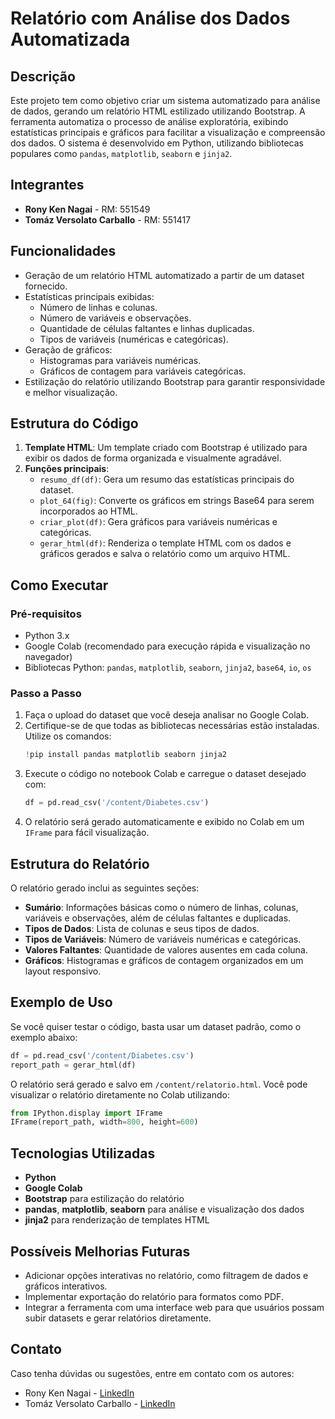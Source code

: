 # Relatório com Análise dos Dados Automatizada

## Descrição
Este projeto tem como objetivo criar um sistema automatizado para análise de dados, gerando um relatório HTML estilizado utilizando Bootstrap. A ferramenta automatiza o processo de análise exploratória, exibindo estatísticas principais e gráficos para facilitar a visualização e compreensão dos dados. O sistema é desenvolvido em Python, utilizando bibliotecas populares como `pandas`, `matplotlib`, `seaborn` e `jinja2`.

## Integrantes
- **Rony Ken Nagai** - RM: 551549
- **Tomáz Versolato Carballo** - RM: 551417

## Funcionalidades
- Geração de um relatório HTML automatizado a partir de um dataset fornecido.
- Estatísticas principais exibidas:
  - Número de linhas e colunas.
  - Número de variáveis e observações.
  - Quantidade de células faltantes e linhas duplicadas.
  - Tipos de variáveis (numéricas e categóricas).
- Geração de gráficos:
  - Histogramas para variáveis numéricas.
  - Gráficos de contagem para variáveis categóricas.
- Estilização do relatório utilizando Bootstrap para garantir responsividade e melhor visualização.

## Estrutura do Código
1. **Template HTML**: Um template criado com Bootstrap é utilizado para exibir os dados de forma organizada e visualmente agradável.
2. **Funções principais**:
   - `resumo_df(df)`: Gera um resumo das estatísticas principais do dataset.
   - `plot_64(fig)`: Converte os gráficos em strings Base64 para serem incorporados ao HTML.
   - `criar_plot(df)`: Gera gráficos para variáveis numéricas e categóricas.
   - `gerar_html(df)`: Renderiza o template HTML com os dados e gráficos gerados e salva o relatório como um arquivo HTML.

## Como Executar

### Pré-requisitos
- Python 3.x
- Google Colab (recomendado para execução rápida e visualização no navegador)
- Bibliotecas Python: `pandas`, `matplotlib`, `seaborn`, `jinja2`, `base64`, `io`, `os`

### Passo a Passo
1. Faça o upload do dataset que você deseja analisar no Google Colab.
2. Certifique-se de que todas as bibliotecas necessárias estão instaladas. Utilize os comandos:
   ```python
   !pip install pandas matplotlib seaborn jinja2
   ```
3. Execute o código no notebook Colab e carregue o dataset desejado com:
   ```python
   df = pd.read_csv('/content/Diabetes.csv')
   ```
4. O relatório será gerado automaticamente e exibido no Colab em um `IFrame` para fácil visualização.

## Estrutura do Relatório
O relatório gerado inclui as seguintes seções:
- **Sumário**: Informações básicas como o número de linhas, colunas, variáveis e observações, além de células faltantes e duplicadas.
- **Tipos de Dados**: Lista de colunas e seus tipos de dados.
- **Tipos de Variáveis**: Número de variáveis numéricas e categóricas.
- **Valores Faltantes**: Quantidade de valores ausentes em cada coluna.
- **Gráficos**: Histogramas e gráficos de contagem organizados em um layout responsivo.

## Exemplo de Uso
Se você quiser testar o código, basta usar um dataset padrão, como o exemplo abaixo:
```python
df = pd.read_csv('/content/Diabetes.csv')
report_path = gerar_html(df)
```

O relatório será gerado e salvo em `/content/relatorio.html`. Você pode visualizar o relatório diretamente no Colab utilizando:
```python
from IPython.display import IFrame
IFrame(report_path, width=800, height=600)
```

## Tecnologias Utilizadas
- **Python**
- **Google Colab**
- **Bootstrap** para estilização do relatório
- **pandas**, **matplotlib**, **seaborn** para análise e visualização dos dados
- **jinja2** para renderização de templates HTML

## Possíveis Melhorias Futuras
- Adicionar opções interativas no relatório, como filtragem de dados e gráficos interativos.
- Implementar exportação do relatório para formatos como PDF.
- Integrar a ferramenta com uma interface web para que usuários possam subir datasets e gerar relatórios diretamente.

## Contato
Caso tenha dúvidas ou sugestões, entre em contato com os autores:
- Rony Ken Nagai - [LinkedIn](https://www.linkedin.com/in/rony-nagai/)
- Tomáz Versolato Carballo - [LinkedIn](https://www.linkedin.com/in/tomazcarballo/)
